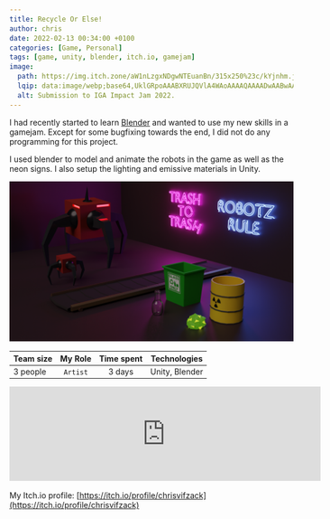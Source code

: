 ```yaml
---
title: Recycle Or Else!
author: chris
date: 2022-02-13 00:34:00 +0100
categories: [Game, Personal]
tags: [game, unity, blender, itch.io, gamejam]
image:
  path: https://img.itch.zone/aW1nLzgxNDgwNTEuanBn/315x250%23c/kYjnhm.jpg
  lqip: data:image/webp;base64,UklGRpoAAABXRUJQVlA4WAoAAAAQAAAADwAABwAAQUxQSDIAAAARL0AmbZurmr57yyIiqE8oiG0bejIYEQTgqiDA9vqnsUSI6H+oAERp2HZ65qP/VIAWAFZQOCBCAAAA8AEAnQEqEAAIAAVAfCWkAALp8sF8rgRgAP7o9FDvMCkMde9PK7euH5M1m6VWoDXf2FkP3BqV0ZYbO6NA/VFIAAAA
  alt: Submission to IGA Impact Jam 2022.
---
```


I had recently started to learn [Blender](https://www.blender.org/) and wanted to use my new skills in a gamejam. Except for some bugfixing towards the end, I did not do any programming for this project.

I used blender to model and animate the robots in the game as well as the neon signs. I also setup the lighting and emissive materials in Unity.


![img-blender-assets](/assets/img/posts/recycle_or_else.png)

| Team size | My Role          | Time spent   | Technologies    |
|-----------|:----------------:|:------------:|:---------------:|
| 3 people  | `Artist`         | 3 days       | Unity, Blender  |

<iframe src="https://itch.io/embed/1397166?linkback=true&amp;dark=true" width="552" height="167" frameborder="0"><a href="https://lady-c.itch.io/recycle-or-else">Recycle Or Else! by Lady_C, MrNiacin, ChrisVifzack</a></iframe>

My Itch.io profile: [https://itch.io/profile/chrisvifzack](https://itch.io/profile/chrisvifzack)